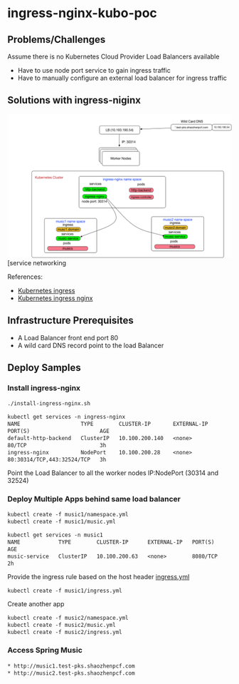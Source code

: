 # ingress-nginx-kubo-poc

## Problems/Challenges

Assume there is no Kubernetes Cloud Provider Load Balancers available

* Have to use node port service to gain ingress traffic
* Have to manually configure an external load balancer for ingress traffic

## Solutions with ingress-niginx

![IDEA](images/PKS-Ingress-Nginx.png)
[service networking


References:

* [Kubernetes ingress](https://kubernetes.io/docs/concepts/services-networking/ingress/)
* [Kubernetes ingress nginx](https://github.com/kubernetes/ingress-nginx)

## Infrastructure Prerequisites

* A Load Balancer front end port 80
* A wild card DNS record point to the load Balancer

## Deploy Samples

### Install ingress-nginx

```
./install-ingress-nginx.sh
```

```
kubectl get services -n ingress-nginx
NAME                   TYPE        CLUSTER-IP       EXTERNAL-IP   PORT(S)                      AGE
default-http-backend   ClusterIP   10.100.200.140   <none>        80/TCP                       3h
ingress-nginx          NodePort    10.100.200.28    <none>        80:30314/TCP,443:32524/TCP   3h
```

Point the Load Balancer to all the worker nodes IP:NodePort (30314 and 32524)

### Deploy Multiple Apps behind same load balancer

```
kubectl create -f music1/namespace.yml
kubectl create -f music1/music.yml
```

```
kubectl get services -n music1
NAME            TYPE        CLUSTER-IP      EXTERNAL-IP   PORT(S)    AGE
music-service   ClusterIP   10.100.200.63   <none>        8080/TCP   2h
```

Provide the ingress rule based on the host header
[ingress.yml](music1/ingress.yml)
```
kubectl create -f music1/ingress.yml
```

Create another app
```
kubectl create -f music2/namespace.yml
kubectl create -f music2/music.yml
kubectl create -f music2/ingress.yml
```

### Access Spring Music

```
* http://music1.test-pks.shaozhenpcf.com
* http://music2.test-pks.shaozhenpcf.com
```
